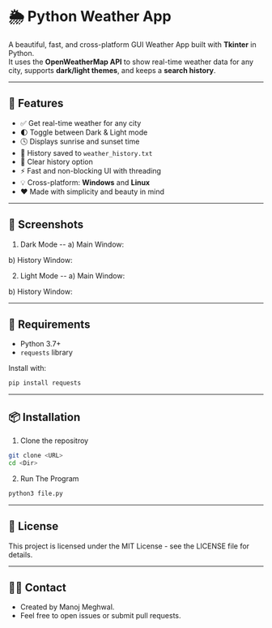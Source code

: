 # 🌦️ Python Weather App

A beautiful, fast, and cross-platform GUI Weather App built with **Tkinter** in Python.  
It uses the **OpenWeatherMap API** to show real-time weather data for any city, supports **dark/light themes**, and keeps a **search history**.

---

## 🚀 Features

- ✅ Get real-time weather for any city
- 🌓 Toggle between Dark & Light mode
- 🕓 Displays sunrise and sunset time
- 💾 History saved to `weather_history.txt`
- 🧹 Clear history option
- ⚡ Fast and non-blocking UI with threading
- 💡 Cross-platform: **Windows** and **Linux**
- ❤️ Made with simplicity and beauty in mind

---

## 📸 Screenshots

1. Dark Mode --
a) Main Window:


b) History Window:



2. Light Mode -- 
a) Main Window:


b) History Window:



---

## 🔧 Requirements

- Python 3.7+
- `requests` library

Install with:

```bash
pip install requests
```

--- 

## 📦 Installation
1. Clone the repositroy
```bash
git clone <URL>
cd <Dir>
```

2. Run The Program
```bash
python3 file.py
```

---

## 📝 License

This project is licensed under the MIT License - see the LICENSE file for details.

---

## 👨‍💻 Contact
- Created by Manoj Meghwal.
- Feel free to open issues or submit pull requests.
